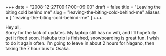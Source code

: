 +++
date = "2008-12-27T09:17:00+09:00"
draft = false
title = "Leaving the biting cold behind me"
slug = "leaving-the-biting-cold-behind-me"
aliases = [
	"leaving-the-biting-cold-behind-me"
]
+++

Hey all,  
Sorry for the lack of updates. My laptop still has no wifi, and I’ll hopefully get it fixed soon. Hakuba trip is finished, snowboarding is great fun. I wish to do it again often. I’m going to leave in about 2 hours for Nagano, then taking the 7 hour bus to Osaka.
